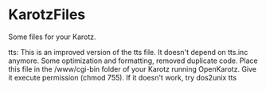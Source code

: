 # KarotzFiles
Some files for your Karotz.

tts:
This is an improved version of the tts file. It doesn't depend on tts.inc anymore. Some optimization and formatting, removed duplicate code. Place this file in the /www/cgi-bin folder of your Karotz running OpenKarotz. Give it execute permission (chmod 755). If it doesn't work, try dos2unix tts
